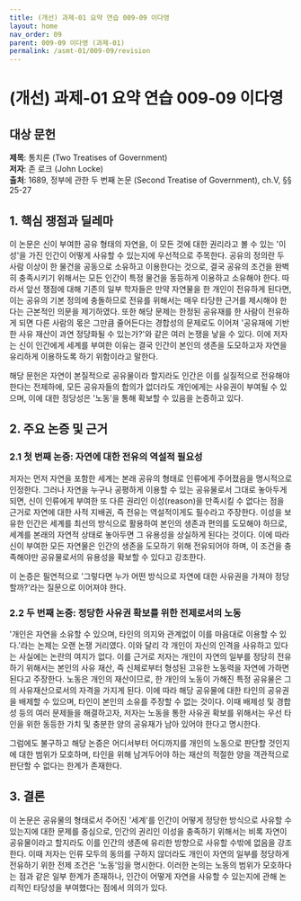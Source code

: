 ```yaml
---
title: (개선) 과제-01 요약 연습 009-09 이다영
layout: home
nav_order: 09
parent: 009-09 이다영 (과제-01)
permalink: /asmt-01/009-09/revision
---
```


# (개선) 과제-01 요약 연습 009-09 이다영 


## 대상 문헌
**제목**: 통치론 (Two Treatises of Government)  
**저자**: 존 로크 (John Locke)  
**출처**: 1689, 정부에 관한 두 번째 논문 (Second Treatise of Government), ch.V, §§ 25-27  

## 1. 핵심 쟁점과 딜레마  
이 논문은 신이 부여한 공유 형태의 자연을, 이 모든 것에 대한 권리라고 볼 수 있는 '이성'을 가진 인간이 어떻게 사유할 수 있는지에 우선적으로 주목한다. 공유의 정의란 두 사람 이상이 한 물건을 공동으로 소유하고 이용한다는 것으로, 결국 공유의 조건을 완벽히 충족시키기 위해서는 모든 인간이 특정 물건을 동등하게 이용하고 소유해야 한다. 따라서 앞선 쟁점에 대해 기존의 일부 학자들은 만약 자연물을 한 개인이 전유하게 된다면, 이는 공유의 기본 정의에 충돌하므로 전유를 위해서는 매우 타당한 근거를 제시해야 한다는 근본적인 의문을 제기하였다. 또한 해당 문제는 한정된 공유재를 한 사람이 전유하게 되면 다른 사람의 몫은 그만큼 줄어든다는 경합성의 문제로도 이어져 '공유재에 기반한 사유 재산이 과연 정당화될 수 있는가?'와 같은 여러 논쟁을 낳을 수 있다. 이에 저자는 신이 인간에게 세계를 부여한 이유는 결국 인간이 본인의 생존을 도모하고자 자연을 유리하게 이용하도록 하기 위함이라고 말한다.

해당 문헌은 자연이 본질적으로 공유물이라 할지라도 인간은 이를 실질적으로 전유해야 한다는 전제하에, 모든 공유자들의 합의가 없더라도 개인에게는 사유권이 부여될 수 있으며, 이에 대한 정당성은 '노동'을 통해 확보할 수 있음을 논증하고 있다.


## 2. 주요 논증 및 근거  

### 2.1 첫 번째 논증: 자연에 대한 전유의 역설적 필요성  
저자는 먼저 자연을 포함한 세계는 본래 공유의 형태로 인류에게 주어졌음을 명시적으로 인정한다. 그러나 자연을 누구나 공평하게 이용할 수 있는 공유물로서 그대로 놓아두게 되면, 신이 인류에게 부여한 또 다른 권리인 이성(reason)을 만족시킬 수 없다는 점을 근거로 자연에 대한 사적 지배권, 즉 전유는 역설적이게도 필수라고 주장한다. 이성을 보유한 인간은 세계를 최선의 방식으로 활용하여 본인의 생존과 편의를 도모해야 하므로, 세계를 본래의 자연적 상태로 놓아두면 그 유용성을 상실하게 된다는 것이다. 이에 따라 신이 부여한 모든 자연물은 인간의 생존을 도모하기 위해 전유되어야 하며, 이 조건을 충족해야만 공유물로서의 유용성을 확보할 수 있다고 강조한다.

이 논증은 필연적으로 '그렇다면 누가 어떤 방식으로 자연에 대한 사유권을 가져야 정당할까?'라는 질문으로 이어져야 한다.


### 2.2 두 번째 논증: 정당한 사유권 확보를 위한 전제로서의 노동  
'개인은 자연을 소유할 수 있으며, 타인의 의지와 관계없이 이를 마음대로 이용할 수 있다.'라는 논제는 오랜 논쟁 거리였다. 이와 달리 각 개인이 자신의 인격을 사유하고 있다는 사실에는 논란의 여지가 없다. 이를 근거로 저자는 개인이 자연의 일부를 정당히 전유하기 위해서는 본인의 사유 재산, 즉 신체로부터 형성된 고유한 노동력을 자연에 가하면 된다고 주장한다. 노동은 개인의 재산이므로, 한 개인의 노동이 가해진 특정 공유물은 그의 사유재산으로서의 자격을 가지게 된다. 이에 따라 해당 공유물에 대한 타인의 공유권을 배제할 수 있으며, 타인이 본인의 소유를 주장할 수 없는 것이다. 이때 배제성 및 경합성 등의 여러 문제들을 해결하고자, 저자는 노동을 통한 사유권 확보를 위해서는 우선 타인을 위한 동등한 가치 및 충분한 양의 공유재가 남아 있어야 한다고 명시한다.

그럼에도 불구하고 해당 논증은 어디서부터 어디까지를 개인의 노동으로 판단할 것인지에 대한 범위가 모호하며, 타인을 위해 남겨두어야 하는 재산의 적절한 양을 객관적으로 판단할 수 없다는 한계가 존재한다.  

## 3. 결론  
이 논문은 공유물의 형태로서 주어진 '세계'를 인간이 어떻게 정당한 방식으로 사유할 수 있는지에 대한 문제를 중심으로, 인간의 권리인 이성을 충족하기 위해서는 비록 자연이 공유물이라고 할지라도 이를 인간의 생존에 유리한 방향으로 사유할 수밖에 없음을 강조한다. 이때 저자는 인류 모두의 동의를 구하지 않더라도 개인이 자연의 일부를 정당하게 전유하기 위한 전제 조건은 '노동'임을 명시한다. 이러한 논의는 노동의 범위가 모호하다는 점과 같은 일부 한계가 존재하나, 인간이 어떻게 자연을 사유할 수 있는지에 관해 논리적인 타당성을 부여했다는 점에서 의의가 있다.
